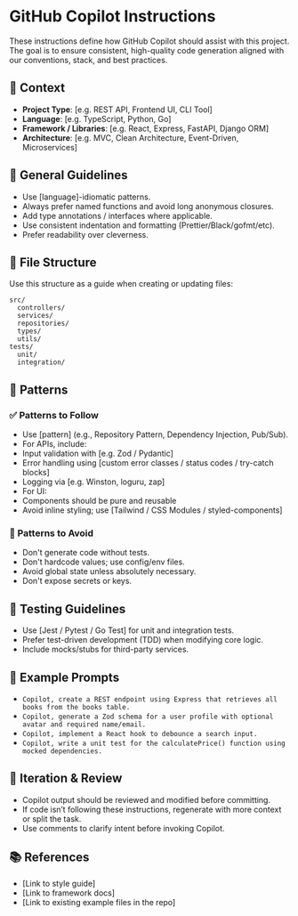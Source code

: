 # GitHub Copilot Instructions

These instructions define how GitHub Copilot should assist with this project. The goal is to ensure consistent, high-quality code generation aligned with our conventions, stack, and best practices.

## 🧠 Context

- **Project Type**: [e.g. REST API, Frontend UI, CLI Tool]
- **Language**: [e.g. TypeScript, Python, Go]
- **Framework / Libraries**: [e.g. React, Express, FastAPI, Django ORM]
- **Architecture**: [e.g. MVC, Clean Architecture, Event-Driven, Microservices]

## 🔧 General Guidelines

- Use [language]-idiomatic patterns.
- Always prefer named functions and avoid long anonymous closures.
- Add type annotations / interfaces where applicable.
- Use consistent indentation and formatting (Prettier/Black/gofmt/etc).
- Prefer readability over cleverness.

## 📁 File Structure

Use this structure as a guide when creating or updating files:

```text
src/
  controllers/
  services/
  repositories/
  types/
  utils/
tests/
  unit/
  integration/
```

## 🧶 Patterns

### ✅ Patterns to Follow
- Use [pattern] (e.g., Repository Pattern, Dependency Injection, Pub/Sub).
- For APIs, include:
- Input validation with [e.g. Zod / Pydantic]
- Error handling using [custom error classes / status codes / try-catch blocks]
- Logging via [e.g. Winston, loguru, zap]
- For UI:
- Components should be pure and reusable
- Avoid inline styling; use [Tailwind / CSS Modules / styled-components]

### 🚫 Patterns to Avoid
- Don't generate code without tests.
- Don't hardcode values; use config/env files.
- Avoid global state unless absolutely necessary.
- Don't expose secrets or keys.

## 🧪 Testing Guidelines
- Use [Jest / Pytest / Go Test] for unit and integration tests.
- Prefer test-driven development (TDD) when modifying core logic.
- Include mocks/stubs for third-party services.

## 🧩 Example Prompts

- `Copilot, create a REST endpoint using Express that retrieves all books from the books table.`
- `Copilot, generate a Zod schema for a user profile with optional avatar and required name/email.`
- `Copilot, implement a React hook to debounce a search input.`
- `Copilot, write a unit test for the calculatePrice() function using mocked dependencies.`

## 🔁 Iteration & Review
- Copilot output should be reviewed and modified before committing.
- If code isn’t following these instructions, regenerate with more context or split the task.
- Use comments to clarify intent before invoking Copilot.

## 📚 References
- [Link to style guide]
- [Link to framework docs]
- [Link to existing example files in the repo]
